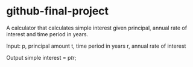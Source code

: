 # github-final-project

A calculator that calculates simple interest given principal, annual rate of interest and time period in years.

Input:
   p, principal amount
   t, time period in years
	r, annual rate of interest
   
Output
   simple interest = p*t*r;
